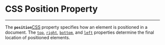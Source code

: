 # CSS Position Property

---

The **`position`**[CSS](https://developer.mozilla.org/en-US/docs/CSS) property specifies how an element is positioned in a document. The [`top`](https://developer.mozilla.org/en-US/docs/Web/CSS/top), [`right`](https://developer.mozilla.org/en-US/docs/Web/CSS/right), [`bottom`](https://developer.mozilla.org/en-US/docs/Web/CSS/bottom), and [`left`](https://developer.mozilla.org/en-US/docs/Web/CSS/left) properties determine the final location of positioned elements.

